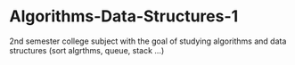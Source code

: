 # Algorithms-Data-Structures-1
2nd semester college subject with the goal of studying algorithms and data structures (sort algrthms, queue, stack ...)
